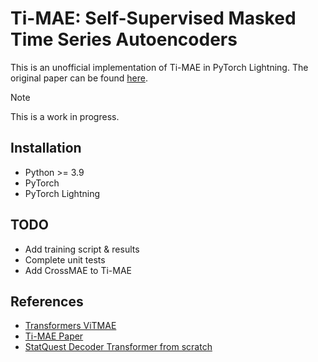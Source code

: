 # Ti-MAE: Self-Supervised Masked Time Series Autoencoders
This is an unofficial implementation of Ti-MAE in PyTorch Lightning. The original paper can be found [here](https://arxiv.org/abs/2301.08871).  

> [!NOTE]  
> This is a work in progress.

## Installation
* Python >= 3.9  
* PyTorch  
* PyTorch Lightning  

## TODO
- Add training script & results  
- Complete unit tests  
- Add CrossMAE to Ti-MAE  

## References
* [Transformers ViTMAE](https://github.com/huggingface/transformers/blob/main/src/transformers/models/vit_mae/modeling_vit_mae.py)  
* [Ti-MAE Paper](https://arxiv.org/abs/2301.08871)  
* [StatQuest Decoder Transformer from scratch](https://github.com/StatQuest/decoder_transformer_from_scratch)  